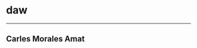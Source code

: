 # daw

-----------------------------------------------------------------------------
Carles Morales Amat
-----------------------------------------------------------------------------